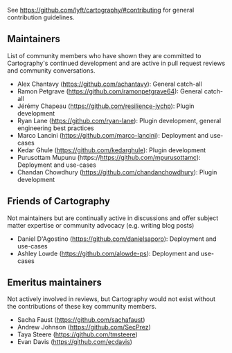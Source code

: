 See https://github.com/lyft/cartography/#contributing for general contribution guidelines.

## Maintainers

List of community members who have shown they are committed to Cartography's continued development and are active in pull request reviews and community conversations.

- Alex Chantavy (https://github.com/achantavy): General catch-all
- Ramon Petgrave (https://github.com/ramonpetgrave64): General catch-all
- Jérémy Chapeau (https://github.com/resilience-jychp): Plugin development
- Ryan Lane (https://github.com/ryan-lane): Plugin development, general engineering best practices
- Marco Lancini (https://github.com/marco-lancini): Deployment and use-cases
- Kedar Ghule (https://github.com/kedarghule): Plugin development
- Purusottam Mupunu (https://https://github.com/mpurusottamc): Deployment and use-cases
- Chandan Chowdhury (https://github.com/chandanchowdhury): Plugin development


## Friends of Cartography

Not maintainers but are continually active in discussions and offer subject matter expertise or community advocacy (e.g. writing blog posts)

- Daniel D'Agostino (https://github.com/danielsaporo): Deployment and use-cases
- Ashley Lowde (https://github.com/alowde-ps): Deployment and use-cases


## Emeritus maintainers

Not actively involved in reviews, but Cartography would not exist without the contributions of these key community members.

- Sacha Faust (https://github.com/sachafaust)
- Andrew Johnson (https://github.com/SecPrez)
- Taya Steere (https://github.com/tmsteere)
- Evan Davis (https://github.com/ecdavis)
